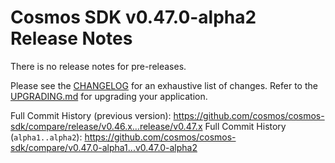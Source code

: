 # Cosmos SDK v0.47.0-alpha2 Release Notes

There is no release notes for pre-releases. 

Please see the [CHANGELOG](https://github.com/cosmos/cosmos-sdk/blob/release/v0.47.x/CHANGELOG.md) for an exhaustive list of changes.
Refer to the [UPGRADING.md](https://github.com/cosmos/cosmos-sdk/blob/release/v0.47.x/UPGRADING.md) for upgrading your application.

Full Commit History (previous version): https://github.com/cosmos/cosmos-sdk/compare/release/v0.46.x...release/v0.47.x
Full Commit History (`alpha1..alpha2`): https://github.com/cosmos/cosmos-sdk/compare/v0.47.0-alpha1...v0.47.0-alpha2
